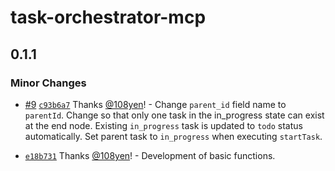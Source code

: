 # task-orchestrator-mcp

## 0.1.1

### Minor Changes

- [#9](https://github.com/108yen/task-orchestrator-mcp/pull/9) [`c93b6a7`](https://github.com/108yen/task-orchestrator-mcp/commit/c93b6a70d0c6be23c9887d8835e0b28e178c2a57) Thanks [@108yen](https://github.com/108yen)! - Change `parent_id` field name to `parentId`.
  Change so that only one task in the in_progress state can exist at the end node. Existing `in_progress` task is updated to `todo` status automatically.
  Set parent task to `in_progress` when executing `startTask`.

- [`e18b731`](https://github.com/108yen/task-orchestrator-mcp/commit/e18b73199fbc5c511c0d1fa95c8d1831dc739d45) Thanks [@108yen](https://github.com/108yen)! - Development of basic functions.
